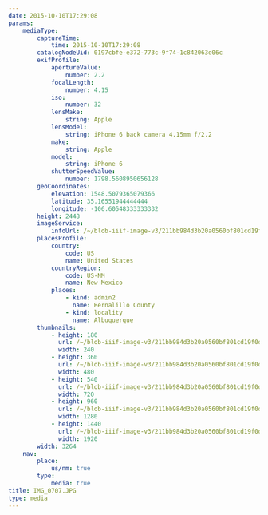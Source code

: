 ```yaml
---
date: 2015-10-10T17:29:08
params:
    mediaType:
        captureTime:
            time: 2015-10-10T17:29:08
        catalogNodeUid: 0197cbfe-e372-773c-9f74-1c842063d06c
        exifProfile:
            apertureValue:
                number: 2.2
            focalLength:
                number: 4.15
            iso:
                number: 32
            lensMake:
                string: Apple
            lensModel:
                string: iPhone 6 back camera 4.15mm f/2.2
            make:
                string: Apple
            model:
                string: iPhone 6
            shutterSpeedValue:
                number: 1798.5608950656128
        geoCoordinates:
            elevation: 1548.5079365079366
            latitude: 35.16551944444444
            longitude: -106.60548333333332
        height: 2448
        imageService:
            infoUrl: /~/blob-iiif-image-v3/211bb984d3b20a0560bf801cd19f0d917a4948c0b986c49c9a5f51f9e8fefb3b/info.json
        placesProfile:
            country:
                code: US
                name: United States
            countryRegion:
                code: US-NM
                name: New Mexico
            places:
                - kind: admin2
                  name: Bernalillo County
                - kind: locality
                  name: Albuquerque
        thumbnails:
            - height: 180
              url: /~/blob-iiif-image-v3/211bb984d3b20a0560bf801cd19f0d917a4948c0b986c49c9a5f51f9e8fefb3b/full/240%2C180/0/default.jpg
              width: 240
            - height: 360
              url: /~/blob-iiif-image-v3/211bb984d3b20a0560bf801cd19f0d917a4948c0b986c49c9a5f51f9e8fefb3b/full/480%2C360/0/default.jpg
              width: 480
            - height: 540
              url: /~/blob-iiif-image-v3/211bb984d3b20a0560bf801cd19f0d917a4948c0b986c49c9a5f51f9e8fefb3b/full/720%2C540/0/default.jpg
              width: 720
            - height: 960
              url: /~/blob-iiif-image-v3/211bb984d3b20a0560bf801cd19f0d917a4948c0b986c49c9a5f51f9e8fefb3b/full/1280%2C960/0/default.jpg
              width: 1280
            - height: 1440
              url: /~/blob-iiif-image-v3/211bb984d3b20a0560bf801cd19f0d917a4948c0b986c49c9a5f51f9e8fefb3b/full/1920%2C1440/0/default.jpg
              width: 1920
        width: 3264
    nav:
        place:
            us/nm: true
        type:
            media: true
title: IMG_0707.JPG
type: media
---
```

